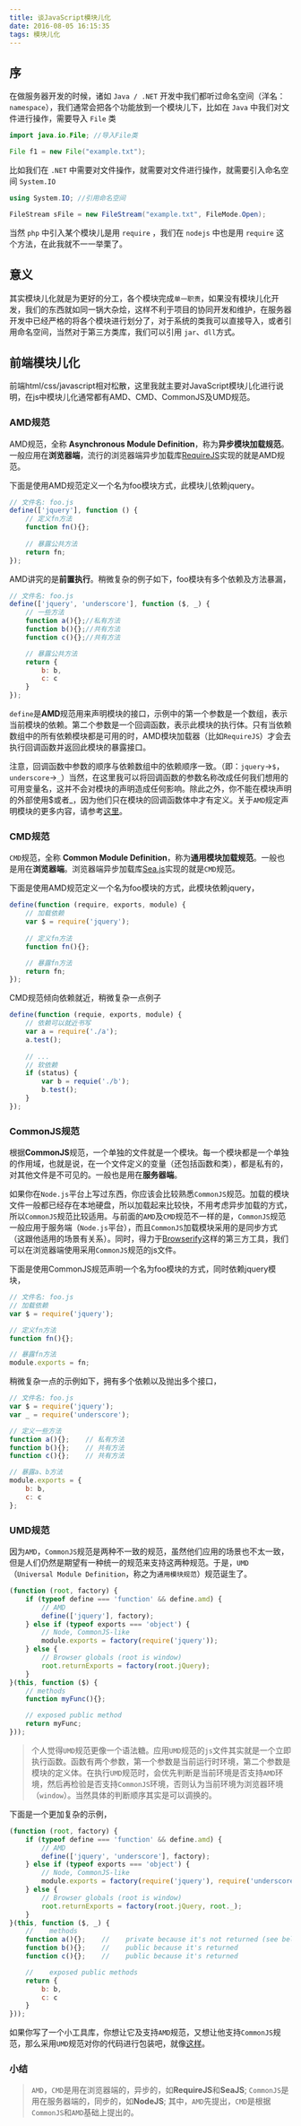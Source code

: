 ```yaml
---
title: 谈JavaScript模块儿化
date: 2016-08-05 16:15:35
tags: 模块儿化
---
```


## 序

在做服务器开发的时候，诸如 `Java / .NET` 开发中我们都听过命名空间（洋名：`namespace`），我们通常会把各个功能放到一个模块儿下，比如在 `Java` 中我们对文件进行操作，需要导入 `File` 类

```java
import java.io.File; //导入File类

File f1 = new File("example.txt");
```

<!--more-->


比如我们在 `.NET` 中需要对文件操作，就需要对文件进行操作，就需要引入命名空间 `System.IO`

```csharp
using System.IO; //引用命名空间

FileStream sFile = new FileStream("example.txt", FileMode.Open);
```

当然 `php` 中引入某个模块儿是用 `require` ，我们在 `nodejs` 中也是用 `require` 这个方法，在此我就不一一举栗了。

## 意义

其实模块儿化就是为更好的分工，各个模块完成`单一职责`，如果没有模块儿化开发，我们的东西就如同一锅大杂烩，这样不利于项目的协同开发和维护，在服务器开发中已经严格的将各个模块进行划分了，对于系统的类我可以直接导入，或者引用命名空间，当然对于第三方类库，我们可以引用 `jar`、`dll`方式。

## 前端模块儿化

前端html/css/javascript相对松散，这里我就主要对JavaScript模块儿化进行说明，在js中模块儿化通常都有AMD、CMD、CommonJS及UMD规范。

### AMD规范

AMD规范，全称 **Asynchronous Module Definition**，称为**异步模块加载规范**。一般应用在**浏览器端**，流行的浏览器端异步加载库[RequireJS](http://www.requirejs.org/)实现的就是AMD规范。

下面是使用AMD规范定义一个名为foo模块方式，此模块儿依赖jquery。

```javascript
// 文件名: foo.js
define(['jquery'], function () {
    // 定义fn方法
    function fn(){};
    
    // 暴露公共方法
    return fn;
});
```

AMD讲究的是**前置执行**。稍微复杂的例子如下，foo模块有多个依赖及方法暴漏，

```javascript
// 文件名: foo.js
define(['jquery', 'underscore'], function ($, _) {
    // 一些方法
    function a(){};//私有方法
    function b(){};//共有方法
    function c(){};//共有方法

    // 暴露公共方法
    return {
        b: b,
        c: c
    }
});
```

`define`是**AMD**规范用来声明模块的接口，示例中的第一个参数是一个数组，表示当前模块的依赖。第二个参数是一个回调函数，表示此模块的执行体。只有当依赖数组中的所有依赖模块都是可用的时，AMD模块加载器（比如`RequireJS`）才会去执行回调函数并返回此模块的暴露接口。

注意，回调函数中参数的顺序与依赖数组中的依赖顺序一致。（即：`jquery`->`$`，`underscore`->`_`）当然，在这里我可以将回调函数的参数名称改成任何我们想用的可用变量名，这并不会对模块的声明造成任何影响。除此之外，你不能在模块声明的外部使用$或者_，因为他们只在模块的回调函数体中才有定义。关于`AMD`规定声明模块的更多内容，请参考[这里](https://github.com/amdjs/amdjs-api/wiki/AMD#using-require-and-exports)。

### CMD规范

`CMD`规范，全称 **Common Module Definition**，称为**通用模块加载规范**。一般也是用在**浏览器端**。浏览器端异步加载库[Sea.js](http://seajs.org/docs/)实现的就是`CMD`规范。

下面是使用AMD规范定义一个名为foo模块的方式，此模块依赖jquery，

```javascript
define(function (require, exports, module) {
    // 加载依赖
    var $ = require('jquery');
    
    // 定义fn方法
    function fn(){};

    // 暴露fn方法
    return fn;
});
```

CMD规范倾向依赖就近，稍微复杂一点例子

```javascript
define(function (requie, exports, module) {
    // 依赖可以就近书写
    var a = require('./a');
    a.test();
    
    // ...
    // 软依赖
    if (status) {
        var b = requie('./b');
        b.test();
    }
});
```

### CommonJS规范

根据**CommonJS**规范，一个单独的文件就是一个模块。每一个模块都是一个单独的作用域，也就是说，在一个文件定义的变量（还包括函数和类），都是私有的，对其他文件是不可见的。一般也是用在**服务器端**。

如果你在`Node.js`平台上写过东西，你应该会比较熟悉`CommonJS`规范。加载的模块文件一般都已经存在本地硬盘，所以加载起来比较快，不用考虑异步加载的方式，所以`CommonJS`规范比较适用。与前面的`AMD`及`CMD`规范不一样的是，`CommonJS`规范一般应用于服务端（`Node.js`平台），而且`CommonJS`加载模块采用的是同步方式（这跟他适用的场景有关系）。同时，得力于[Browserify](https://github.com/substack/node-browserify)这样的第三方工具，我们可以在浏览器端使用采用`CommonJS`规范的js文件。

下面是使用CommonJS规范声明一个名为foo模块的方式，同时依赖jquery模块，

```javascript
// 文件名: foo.js
// 加载依赖
var $ = require('jquery');

// 定义fn方法
function fn(){};

// 暴露fn方法
module.exports = fn;
```

稍微复杂一点的示例如下，拥有多个依赖以及抛出多个接口，

```javascript
// 文件名: foo.js
var $ = require('jquery');
var _ = require('underscore');

// 定义一些方法
function a(){};    // 私有方法
function b(){};    // 共有方法
function c(){};    // 共有方法

// 暴露a、b方法
module.exports = {
    b: b,
    c: c
};
```

### UMD规范

因为`AMD`，`CommonJS`规范是两种不一致的规范，虽然他们应用的场景也不太一致，但是人们仍然是期望有一种统一的规范来支持这两种规范。于是，`UMD`（`Universal Module Definition`，称之为`通用模块规范`）规范诞生了。

```javascript
(function (root, factory) {
    if (typeof define === 'function' && define.amd) {
        // AMD
        define(['jquery'], factory);
    } else if (typeof exports === 'object') {
        // Node, CommonJS-like
        module.exports = factory(require('jquery'));
    } else {
        // Browser globals (root is window)
        root.returnExports = factory(root.jQuery);
    }
}(this, function ($) {
    // methods
    function myFunc(){};

    // exposed public method
    return myFunc;
}));
```

> 个人觉得`UMD`规范更像一个语法糖。应用`UMD`规范的`js`文件其实就是一个立即执行函数。函数有两个参数，第一个参数是当前运行时环境，第二个参数是模块的定义体。在执行`UMD`规范时，会优先判断是当前环境是否支持`AMD`环境，然后再检验是否支持`CommonJS`环境，否则认为当前环境为浏览器环境（`window`）。当然具体的判断顺序其实是可以调换的。

下面是一个更加复杂的示例，

```javascript
(function (root, factory) {
    if (typeof define === 'function' && define.amd) {
        // AMD
        define(['jquery', 'underscore'], factory);
    } else if (typeof exports === 'object') {
        // Node, CommonJS-like
        module.exports = factory(require('jquery'), require('underscore'));
    } else {
        // Browser globals (root is window)
        root.returnExports = factory(root.jQuery, root._);
    }
}(this, function ($, _) {
    //    methods
    function a(){};    //    private because it's not returned (see below)
    function b(){};    //    public because it's returned
    function c(){};    //    public because it's returned

    //    exposed public methods
    return {
        b: b,
        c: c
    }
}));
```

如果你写了一个小工具库，你想让它及支持`AMD`规范，又想让他支持`CommonJS`规范，那么采用`UMD`规范对你的代码进行包装吧，就像[这样](https://github.com/gejiawen/bullhead/blob/master/index.js)。

### 小结

> `AMD`，`CMD`是用在浏览器端的，异步的，如**RequireJS**和**SeaJS**; 
> `CommonJS`是用在服务器端的，同步的，如**NodeJS**;
> 其中，`AMD`先提出，`CMD`是根据`CommonJS`和`AMD`基础上提出的。 
